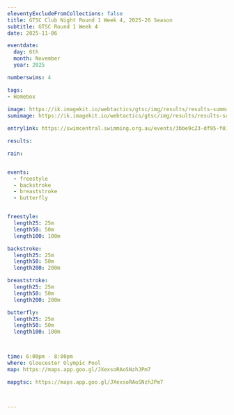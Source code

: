 ```yaml
---
eleventyExcludeFromCollections: false
title: GTSC Club Night Round 1 Week 4, 2025-26 Season
subtitle: GTSC Round 1 Week 4
date: 2025-11-06

eventdate:
  day: 6th
  month: November
  year: 2025

numberswims: 4

tags:
- Homebox
  
image: https://ik.imagekit.io/webtactics/gtsc/img/results/results-summary-4.jpg
sumimage: https://ik.imagekit.io/webtactics/gtsc/img/results/results-summary-4.jpg

entrylink: https://swimcentral.swimming.org.au/events/3bbe9c23-df95-f011-b41c-6045bdc36f83/nominations

results: 

rain: 


events:
  - freestyle
  - backstroke
  - breaststroke
  - butterfly


freestyle:
  length25: 25m
  length50: 50m
  length100: 100m

backstroke:
  length25: 25m
  length50: 50m
  length200: 200m

breaststroke:
  length25: 25m
  length50: 50m
  length200: 200m

butterfly:
  length25: 25m
  length50: 50m
  length100: 100m



time: 6:00pm - 8:00pm
where: Gloucester Olympic Pool
map: https://maps.app.goo.gl/JXexsoRAoSNzhJPm7

mapgtsc: https://maps.app.goo.gl/JXexsoRAoSNzhJPm7



---
```





